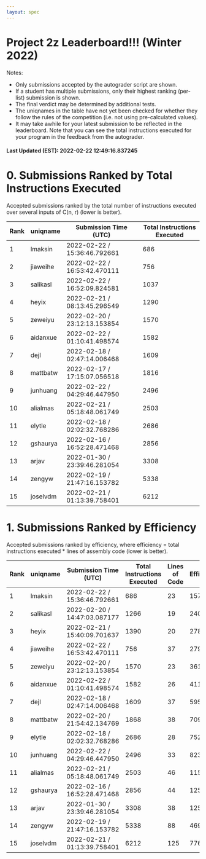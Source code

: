 ```yaml
---
layout: spec
---
```


Project 2z Leaderboard!!! (Winter 2022)
==============================
Notes:
- Only submissions accepted by the autograder script are shown.
- If a student has multiple submissions, only their highest ranking (per-list) submission is shown.
- The final verdict may be determined by additional tests.
- The uniqnames in the table have not yet been checked for whether they follow the rules of the competition (i.e. not using pre-calculated values).
- It may take awhile for your latest submission to be reflected in the leaderboard. Note that you can see the total instructions executed for your program in the feedback from the autograder.


#### Last Updated (EST): 2022-02-22 12:49:16.837245

# 0. Submissions Ranked by Total Instructions Executed
Accepted submissions ranked by the total number of instructions executed over several inputs of C(n, r) (lower is better).

| Rank  | uniqname | Submission Time (UTC) | Total Instructions Executed |
|---|---|---|---|
| 1 | lmaksin | 2022-02-22 / 15:36:46.792661 | 686 |
| 2 | jiaweihe | 2022-02-22 / 16:53:42.470111 | 756 |
| 3 | salikasl | 2022-02-22 / 16:52:09.824581 | 1037 |
| 4 | heyix | 2022-02-21 / 08:13:45.296549 | 1290 |
| 5 | zeweiyu | 2022-02-20 / 23:12:13.153854 | 1570 |
| 6 | aidanxue | 2022-02-22 / 01:10:41.498574 | 1582 |
| 7 | dejl | 2022-02-18 / 02:47:14.006468 | 1609 |
| 8 | mattbatw | 2022-02-17 / 17:15:07.056518 | 1816 |
| 9 | junhuang | 2022-02-22 / 04:29:46.447950 | 2496 |
| 10 | alialmas | 2022-02-21 / 05:18:48.061749 | 2503 |
| 11 | elytle | 2022-02-18 / 02:02:32.768286 | 2686 |
| 12 | gshaurya | 2022-02-16 / 16:52:28.471468 | 2856 |
| 13 | arjav | 2022-01-30 / 23:39:46.281054 | 3308 |
| 14 | zengyw | 2022-02-19 / 21:47:16.153782 | 5338 |
| 15 | joselvdm | 2022-02-21 / 01:13:39.758401 | 6212 |


# 1. Submissions Ranked by Efficiency
Accepted submissions ranked by efficiency, where efficiency = total instructions executed * lines of assembly code (lower is better).

| Rank  | uniqname | Submission Time (UTC) | Total Instructions Executed |Lines of Code | Efficiency |
|---|---|---|---|---|---|
| 1 | lmaksin | 2022-02-22 / 15:36:46.792661 | 686 | 23 | 15778 |
| 2 | salikasl | 2022-02-20 / 14:47:03.087177 | 1266 | 19 | 24054 |
| 3 | heyix | 2022-02-21 / 15:40:09.701637 | 1390 | 20 | 27800 |
| 4 | jiaweihe | 2022-02-22 / 16:53:42.470111 | 756 | 37 | 27972 |
| 5 | zeweiyu | 2022-02-20 / 23:12:13.153854 | 1570 | 23 | 36110 |
| 6 | aidanxue | 2022-02-22 / 01:10:41.498574 | 1582 | 26 | 41132 |
| 7 | dejl | 2022-02-18 / 02:47:14.006468 | 1609 | 37 | 59533 |
| 8 | mattbatw | 2022-02-20 / 21:54:42.134769 | 1868 | 38 | 70984 |
| 9 | elytle | 2022-02-18 / 02:02:32.768286 | 2686 | 28 | 75208 |
| 10 | junhuang | 2022-02-22 / 04:29:46.447950 | 2496 | 33 | 82368 |
| 11 | alialmas | 2022-02-21 / 05:18:48.061749 | 2503 | 46 | 115138 |
| 12 | gshaurya | 2022-02-16 / 16:52:28.471468 | 2856 | 44 | 125664 |
| 13 | arjav | 2022-01-30 / 23:39:46.281054 | 3308 | 38 | 125704 |
| 14 | zengyw | 2022-02-19 / 21:47:16.153782 | 5338 | 88 | 469744 |
| 15 | joselvdm | 2022-02-21 / 01:13:39.758401 | 6212 | 125 | 776500 |

